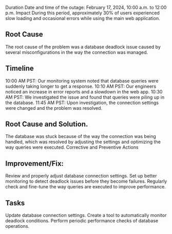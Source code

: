 Duration Date and time of the outage: February 17, 2024, 10:00 a.m. to 12:00 p.m. 
Impact During this period, approximately 30% of users experienced slow loading and occasional errors while using the main web application.

## Root Cause
The root cause of the problem was a database deadlock issue caused by several misconfigurations in the way the connection was managed.

## Timeline

10:00 AM PST: Our monitoring system noted that database queries were suddenly taking longer to get a response.
10:10 AM PST: Our engineers noticed an increase in error reports and a slowdown in the web app.
10:30 AM PST: We investigated the issue and found that queries were piling up in the database.
11:45 AM PST: Upon investigation, the connection settings were changed and the problem was resolved.

## Root Cause and Solution.
The database was stuck because of the way the connection was being handled, which was resolved by adjusting the settings and optimizing the way queries were executed.
Corrective and Preventive Actions

## Improvement/Fix:
Review and properly adjust database connection settings.
Set up better monitoring to detect deadlock issues before they become failures.
Regularly check and fine-tune the way queries are executed to improve performance.
## Tasks
Update database connection settings.
Create a tool to automatically monitor deadlock conditions.
Perform periodic performance checks of database operations.

